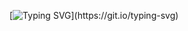 [![Typing SVG](https://readme-typing-svg.herokuapp.com?font=Josefin+Sans&color=A997DF&lines=Welcome+to+my+GitHub!)](https://git.io/typing-svg)

<!--
**TheoKoess/TheoKoess** is a ✨ _special_ ✨ repository because its `README.md` (this file) appears on your GitHub profile.

Here are some ideas to get you started:

- 🔭 I’m currently working on ...
- 🌱 I’m currently learning ...
- 👯 I’m looking to collaborate on ...
- 🤔 I’m looking for help with ...
- 💬 Ask me about ...
- 📫 How to reach me: ...
- 😄 Pronouns: ...
- ⚡ Fun fact: ...
-->

